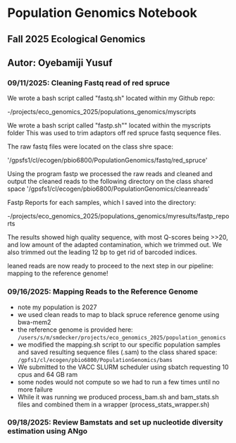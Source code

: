 # Population Genomics Notebook

## Fall 2025 Ecological Genomics

## Autor: Oyebamiji Yusuf

### 09/11/2025: Cleaning Fastq read of red spruce

We wrote a bash script called "fastq.sh" located within my Github repo:

-/projects/eco_genomics_2025/populations_genomics/myscripts

We wrote a bash script called "fastp.sh"" located within the myscripts folder 
This was used to trim adaptors off red spruce fastq sequence files.

The raw fastq files were located on the class shre space:

'/gpsfs1/cl/ecogen/pbio6800/PopulationGenomics/fastq/red_spruce'

Using the program fastp we processed the raw reads and cleaned and output the cleaned reads to the following directory on the class shared space 
'/gpsfs1/cl/ecogen/pbio6800/PopulationGenomics/cleanreads'

Fastp Reports for each samples, which I saved into the directory:

-/projects/eco_genomics_2025/populations_genomics/myresults/fastp_reports

The results showed high quality sequence, with most Q-scores being >>20, and low amount of the adapted contamination, which we trimmed out. We also trimmed out the leading 12 bp to get rid of barcoded indices.

leaned reads are now ready to proceed to the next step in our pipeline: mapping to the reference genome! 

### 09/16/2025: Mapping Reads to the Reference Genome
* note my population is 2027
* we used clean reads to map to black spruce reference genome using bwa-mem2
* the reference genome is provided here: 
`/users/s/m/smdecker/projects/eco_genomics_2025/population_genomics`
* we modified the mapping.sh script to our specific population samples and saved resulting sequence files (.sam) to the class shared space: 
`/gpfs1/cl/ecogen/pbio6800/PopulationGenomics/bams`
* We submitted to the VACC SLURM scheduler using sbatch requesting 10 cpus and 64 GB ram 
* some nodes would not compute so we had to run a few times until no more failure 
* While it was running we produced process_bam.sh and bam_stats.sh files and combined them in a wrapper (process_stats_wrapper.sh)




### 09/18/2025: Review Bamstats and set up nucleotide diversity estimation using ANgo



